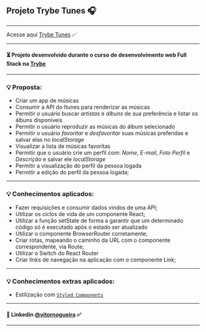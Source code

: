 ## Projeto Trybe Tunes 🎧
---
Acesse aqui [Trybe Tunes](https://trybetunes-vn.netlify.app/) ✅

---
#### ⏳ Projeto desenvolvido durante o curso de desenvolvimento web Full Stack na [Trybe](https://www.betrybe.com/)

---
### 💡 Proposta:
- Criar um app de músicas
- Consumir a API do Itunes para renderizar as músicas
- Permitir o usuário buscar *artistas* e *álbuns* de sua preferência e listar os álbuns disponíveis 
- Permitir o usuário reproduzir as músicas do álbum selecionado
- Permitir o usuário _favoritar_ e _desfavoritar_ suas músicas preferidas e salvar elas no *localStorage*
- Visualizar a lista de músicas favoritas
- Permitir que o usuário crie um perfil com: _Nome_, _E-mail_, _Foto Perfil_ e _Descrição_ e salvar ele *localStorage*
- Permitir a visualização do perfil da pessoa logada
- Permitir a edição do perfil da pessoa logada;

---
### 💡 Conhecimentos aplicados:

- Fazer requisições e consumir dados vindos de uma API;
- Utilizar os ciclos de vida de um componente React;
- Utilizar a função setState de forma a garantir que um determinado código só é executado após o estado ser atualizado
- Utilizar o componente BrowserRouter corretamente;
- Criar rotas, mapeando o caminho da URL com o componente correspondente, via Route;
- Utilizar o Switch do React Router
- Criar links de navegação na aplicação com o componente Link;

---
### 💡 Conhecimentos extras aplicados:

- Estilização com [```Styled Components```](https://styled-components.com/)
---

#### 🔗 Linkedin [@vitornogueira](https://www.linkedin.com/in/vitor-noqueira-913a9284/) ✅
---
